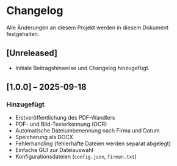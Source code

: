 # Changelog

Alle Änderungen an diesem Projekt werden in diesem Dokument festgehalten.

## [Unreleased]
- Initiale Beitragshinweise und Changelog hinzugefügt.

## [1.0.0] – 2025-09-18
### Hinzugefügt
- Erstveröffentlichung des PDF-Wandlers
- PDF- und Bild-Texterkennung (OCR)
- Automatische Dateiumbenennung nach Firma und Datum
- Speicherung als DOCX
- Fehlerhandling (fehlerhafte Dateien werden separat abgelegt)
- Einfache GUI zur Dateiauswahl
- Konfigurationsdateien (`config.json`, `firmen.txt`)
